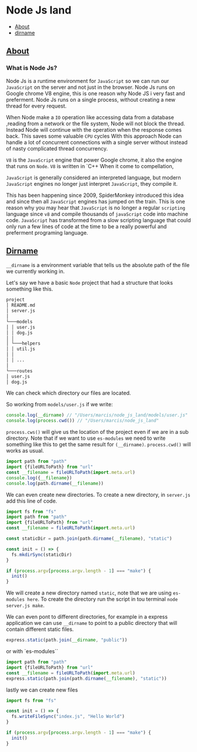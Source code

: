 # Node Js land

- [About](#about)
- [dirname](#dirname)

## [About](#about)

### What is Node Js?

Node Js is a runtime environment for `JavaScript` so we can run our `JavaScript` on the server and not just in the browser.
Node Js runs on Google chrome V8 engine, this is one reason why Node JS i very fast and preferment.
Node Js runs on a single process, without creating a new thread for every request.

When Node make a `IO` operation like accessing data from a database ,reading from a network or the file system, Node will not block the thread.
Instead Node will continue with the operation when the response comes back. This saves some valuable `CPU` cycles
With this approach Node can handle a lot of concurrent connections with a single server without instead of nasty complicated thread concurrency.

`V8` is the `JavaScript` engine that power Google chrome, it also the engine that runs on `Node`.
`V8` is written in `C++
When it come to compellation,

`JavaScript` is generally considered an interpreted language, but modern `JavaScript` engines no longer just interpret `JavaScript`, they compile it.

This has been happening since 2009, SpiderMonkey introduced this idea and since then all `JavaScript` engines has jumped on the train.
This is one reason why you may hear that `JavaScript` is no longer a regular `scripting` language since `v8` and compile thousands of `javaScript` code into machine code.
`JavaScript` has transformed from a slow scripting language that could only run a few lines of code at the time to be a really powerful and preferment programing language.

## [Dirname](#dirname)

`__dirname` is a environment variable that tells us the absolute path of the file we currently working in.

Let's say we have a basic `Node` project that had a structure that looks something like this.

```md
project
│ README.md
│ server.js
│
└───models
│ │ user.js
│ │ dog.js
│ │
│ └───helpers
│ │ util.js
│ │
│ │ ...
│
└───routes
│ user.js
│ dog.js
```

We can check which directory our files are located.

So working from `models/user.js` if we write:

```js
console.log(__dirname) // "/Users/marcis/node_js_land/models/user.js"
console.log(process.cwd()) // "/Users/marcis/node_js_land"
```

`process.cws()` will give us the location of the project even if we are in a sub directory.
Note that if we want to use `es-modules` we need to write something like this to get the same result for `(__dirname)`.
`process.cwd()` will works as usual.

```js
import path from "path"
import {fileURLToPath} from "url"
const __filename = fileURLToPath(import.meta.url)
console.log({__filename})
console.log(path.dirname(__filename))
```

We can even create new directories.
To create a new directory, in `server.js` add this line of code.

```js
import fs from "fs"
import path from "path"
import {fileURLToPath} from "url"
const __filename = fileURLToPath(import.meta.url)

const staticDir = path.join(path.dirname(__filename), "static")

const init = () => {
  fs.mkdirSync(staticDir)
}

if (process.argv[process.argv.length - 1] === "make") {
  init()
}
```

We will create a new directory named `static`, note that we are using `es-modules here`.
To create the directory run the script in tou terminal `node server.js make`.

We can even pont to different directories, for example in a express application we can use `__dirname` to point to a public directory that will contain different static files.

```js
express.static(path.join(__dirname, "public"))
```

or with `es-modules``

```js
import path from "path"
import {fileURLToPath} from "url"
const __filename = fileURLToPath(import.meta.url)
express.static(path.join(path.dirname(__filename), "static"))
```

lastly we can create new files

```js
import fs from "fs"

const init = () => {
  fs.writeFileSync("index.js", "Hello World")
}

if (process.argv[process.argv.length - 1] === "make") {
  init()
}
```
